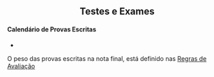 
<h2 align="center"> Testes e Exames </h2>  

#### Calendário de Provas Escritas
- 

O peso das provas escritas na nota final, está definido nas [Regras de Avaliação](avaliacao.md)
